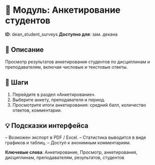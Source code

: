 # 📘 Модуль: Анкетирование студентов
**ID**: dean_student_surveys
**Доступно для**: зам. декана

## 📝 Описание
Просмотр результатов анкетирования студентов по дисциплинам и преподавателям, включая числовые и текстовые ответы.

## 🩜 Шаги
1. Перейдите в раздел «Анкетирование».
2. Выберите анкету, преподавателя и период.
3. Просмотрите итоги анкетирования: средний балл, количество ответов, комментарии.

## 💡 Подсказки интерфейса
– Возможен экспорт в PDF / Excel.
– Статистика выводится в виде графиков и таблиц.
– Доступ к анонимным комментариям.

**Ключевые слова**: Анкетирование, Просмотр, анкетирования, дисциплинам, преподавателям, результатов, студентов
